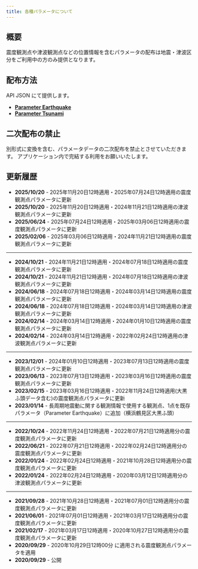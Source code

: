 ```yaml
---
title: 各種パラメータについて
---
```


## 概要

震度観測点や津波観測点などの位置情報を含むパラメータの配布は地震・津波区分をご利用中の方のみ提供となります。

## 配布方法

API JSON にて提供します。

* [**Parameter Earthquake**](/docs/reference/api/v2/parameter.earthquake.md)
* [**Parameter Tsunami**](/docs/reference/api/v2/parameter.tsunami.md)


## 二次配布の禁止

別形式に変換を含む、パラメータデータの二次配布を禁止とさせていただきます。
アプリケーション内で完結する利用をお願いいたします。


## 更新履歴

* **2025/10/20** - 2025年11月20日12時適用・2025年07月24日12時適用の震度観測点パラメータに更新
* **2025/10/20** - 2025年11月20日12時適用・2024年11月21日12時適用の津波観測点パラメータに更新
* **2025/06/24** - 2025年07月24日12時適用・2025年03月06日12時適用の震度観測点パラメータに更新
* **2025/02/06** - 2025年03月06日12時適用・2024年11月21日12時適用の震度観測点パラメータに更新
---
* **2024/10/21** - 2024年11月21日12時適用・2024年07月18日12時適用の震度観測点パラメータに更新
* **2024/10/21** - 2024年11月21日12時適用・2024年07月18日12時適用の津波観測点パラメータに更新
* **2024/06/18** - 2024年07月18日12時適用・2024年03月14日12時適用の震度観測点パラメータに更新
* **2024/06/18** - 2024年07月18日12時適用・2024年03月14日12時適用の津波観測点パラメータに更新
* **2024/02/14** - 2024年03月14日12時適用・2024年01月10日12時適用の震度観測点パラメータに更新
* **2024/02/14** - 2024年03月14日12時適用・2022年02月24日12時適用の津波観測点パラメータに更新
---
* **2023/12/01** - 2024年01月10日12時適用・2023年07月13日12時適用の震度観測点パラメータに更新
* **2023/06/13** - 2023年07月13日12時適用・2023年03月16日12時適用の震度観測点パラメータに更新
* **2023/02/15** - 2023年03月16日12時適用・2022年11月24日12時適用(大黒ふ頭データ含む)の震度観測点パラメータに更新
* **2023/01/14** - 長周期地震動に関する観測情報で使用する観測点、1点を既存パラメータ（Parameter Earthquake）に追加（横浜鶴見区大黒ふ頭）
---
* **2022/10/24** - 2022年11月24日12時適用・2022年07月21日12時適用分の震度観測点パラメータに更新
* **2022/06/21** - 2022年07月21日12時適用・2022年02月24日12時適用分の震度観測点パラメータに更新
* **2022/01/24** - 2022年02月24日12時適用・2021年10月28日12時適用分の震度観測点パラメータに更新
* **2022/01/24** - 2022年02月24日12時適用・2020年03月12日12時適用分の津波観測点パラメータに更新
---
* **2021/09/28** - 2021年10月28日12時適用・2021年07月01日12時適用分の震度観測点パラメータに更新
* **2021/06/01** - 2021年07月01日12時適用・2021年03月17日12時適用分の震度観測点パラメータに更新
* **2021/02/17** - 2021年03月17日12時適用・2020年10月27日12時適用分の震度観測点パラメータに更新
* **2020/09/29** - 2020年10月29日12時00分 に適用される震度観測点パラメータを適用
* **2020/09/29** - 公開
